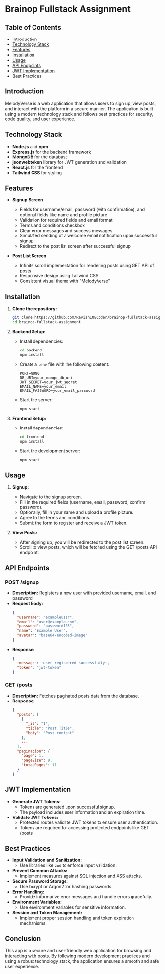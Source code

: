 # Brainop Fullstack Assignment

## Table of Contents
- [Introduction](#introduction)
- [Technology Stack](#technology-stack)
- [Features](#features)
- [Installation](#installation)
- [Usage](#usage)
- [API Endpoints](#api-endpoints)
- [JWT Implementation](#jwt-implementation)
- [Best Practices](#best-practices)

## Introduction
MelodyVerse is a web application that allows users to sign up, view posts, and interact with the platform in a secure manner. The application is built using a modern technology stack and follows best practices for security, code quality, and user experience.

## Technology Stack
- **Node.js** and **npm**
- **Express.js** for the backend framework
- **MongoDB** for the database
- **jsonwebtoken** library for JWT generation and validation
- **React.js** for the frontend
- **Tailwind CSS** for styling

## Features
- **Signup Screen**
  - Fields for username/email, password (with confirmation), and optional fields like name and profile picture
  - Validation for required fields and email format
  - Terms and conditions checkbox
  - Clear error messages and success messages
  - Simulated sending of a welcome email notification upon successful signup
  - Redirect to the post list screen after successful signup

- **Post List Screen**
  - Infinite scroll implementation for rendering posts using GET API of posts
  - Responsive design using Tailwind CSS
  - Consistent visual theme with "MelodyVerse"

## Installation
1. **Clone the repository:**
   ```bash
   git clone https://github.com/Ravish108Coder/brainop-fullstack-assignment
   cd brainop-fullstack-assignment
   ```

2. **Backend Setup:**
   - Install dependencies:
     ```bash
     cd backend
     npm install
     ```
   - Create a `.env` file with the following content:
     ```env
     PORT=8080
     DB_URI=your_mongo_db_uri
     JWT_SECRET=your_jwt_secret
     EMAIL_NAME=your_email
     EMAIL_PASSWORD=your_email_password
     ```
   - Start the server:
     ```bash
     npm start
     ```

3. **Frontend Setup:**
   - Install dependencies:
     ```bash
     cd frontend
     npm install
     ```
   - Start the development server:
     ```bash
     npm start
     ```

## Usage
1. **Signup:**
   - Navigate to the signup screen.
   - Fill in the required fields (username, email, password, confirm password).
   - Optionally, fill in your name and upload a profile picture.
   - Agree to the terms and conditions.
   - Submit the form to register and receive a JWT token.

2. **View Posts:**
   - After signing up, you will be redirected to the post list screen.
   - Scroll to view posts, which will be fetched using the GET /posts API endpoint.

## API Endpoints
### POST /signup
- **Description:** Registers a new user with provided username, email, and password.
- **Request Body:**
  ```json
  {
    "username": "exampleuser",
    "email": "user@example.com",
    "password": "password123",
    "name": "Example User",
    "avatar": "base64-encoded-image"
  }
  ```
- **Response:**
  ```json
  {
    "message": "User registered successfully",
    "token": "jwt-token"
  }
  ```

### GET /posts
- **Description:** Fetches paginated posts data from the database.
- **Response:**
  ```json
  {
    "posts": [
      {
        "_id": "1",
        "title": "Post Title",
        "body": "Post content"
      },
      ...
    ],
    "pagination": {
      "page": 1,
      "pageSize": 9,
      "totalPages": 11
    }
  }
  ```

## JWT Implementation
- **Generate JWT Tokens:**
  - Tokens are generated upon successful signup.
  - The payload includes user information and an expiration time.
- **Validate JWT Tokens:**
  - Protected routes validate JWT tokens to ensure user authentication.
  - Tokens are required for accessing protected endpoints like GET /posts.

## Best Practices
- **Input Validation and Sanitization:**
  - Use libraries like `zod` to enforce input validation.
- **Prevent Common Attacks:**
  - Implement measures against SQL injection and XSS attacks.
- **Secure Password Storage:**
  - Use bcrypt or Argon2 for hashing passwords.
- **Error Handling:**
  - Provide informative error messages and handle errors gracefully.
- **Environment Variables:**
  - Use environment variables for sensitive information.
- **Session and Token Management:**
  - Implement proper session handling and token expiration mechanisms.

## Conclusion
This app is a secure and user-friendly web application for browsing and interacting with posts. By following modern development practices and using a robust technology stack, the application ensures a smooth and safe user experience.